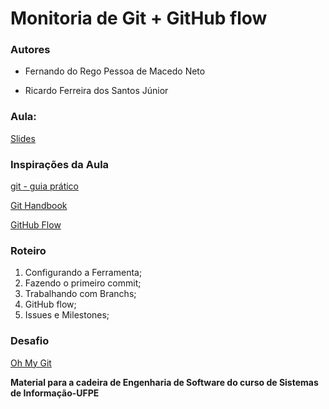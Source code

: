 # Monitoria de Git + GitHub flow

### Autores
* Fernando do Rego Pessoa de Macedo Neto

* Ricardo Ferreira dos Santos Júnior

### Aula:

[Slides](https://docs.google.com/presentation/d/1RC-DAB0RbKEU87cNj2qpmQcz4ViXiEVL28MP0zYka3I/edit?usp=sharing)

### Inspirações da Aula

[git - guia prático](https://rogerdudler.github.io/git-guide/index.pt_BR.html)

[Git Handbook](https://guides.github.com/introduction/git-handbook/)

[GitHub Flow](https://docs.github.com/en/get-started/quickstart/github-flow)

### Roteiro

1. Configurando a Ferramenta;
2. Fazendo o primeiro commit;
3. Trabalhando com Branchs;
4. GitHub flow;
5. Issues e Milestones;

### Desafio

[Oh My Git](https://ohmygit.org/)




**Material para a cadeira de Engenharia de Software do curso de Sistemas de Informação-UFPE**
